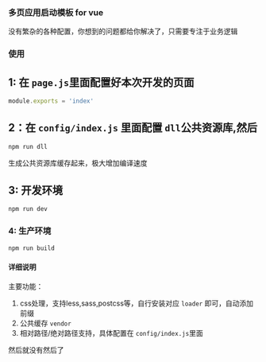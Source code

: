 ### 多页应用启动模板 for vue

没有繁杂的各种配置，你想到的问题都给你解决了，只需要专注于业务逻辑

### 使用
## 1: 在 `page.js`里面配置好本次开发的页面
```javascript
module.exports = 'index'
```

## 2：在 `config/index.js` 里面配置 `dll`公共资源库,然后

```bash
npm run dll
```
生成公共资源库缓存起来，极大增加编译速度

## 3: 开发环境
```bash
npm run dev
```

### 4: 生产环境
```bash
npm run build
```

#### 详细说明

主要功能：

1. css处理，支持less,sass,postcss等，自行安装对应 `loader` 即可，自动添加前缀 
2. 公共缓存 `vendor`
3. 相对路径/绝对路径支持，具体配置在 `config/index.js`里面

然后就没有然后了
